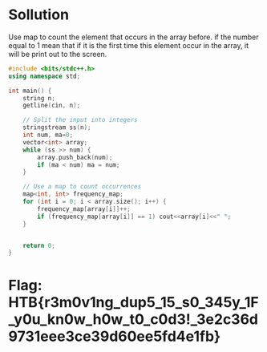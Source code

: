 # Sollution
Use map to count the element that occurs in the array before.
if the number equal to 1 mean that if it is the first time this element occur
in the array, it will be print out to the screen.



``` C++
#include <bits/stdc++.h>
using namespace std;

int main() {
    string n;
    getline(cin, n);

    // Split the input into integers
    stringstream ss(n);
    int num, ma=0;
    vector<int> array;
    while (ss >> num) {
        array.push_back(num);
        if (ma < num) ma = num;
    }

    // Use a map to count occurrences
    map<int, int> frequency_map;
    for (int i = 0; i < array.size(); i++) {
        frequency_map[array[i]]++;
        if (frequency_map[array[i]] == 1) cout<<array[i]<<" ";
    }


    return 0;
}
```
# Flag: HTB{r3m0v1ng_dup5_15_s0_345y_1F_y0u_kn0w_h0w_t0_c0d3!_3e2c36d9731eee3ce39d60ee5fd4e1fb}
